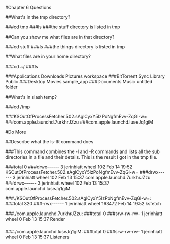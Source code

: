 #Chapter 6 Questions

##What's in the tmp directory?

###cd tmp
###ls
###the stuff directory is listed in tmp

##Can you show me what files are in that directory?

###cd stuff
###ls
###the things directory is listed in tmp

##What files are in your home directory?

###cd ~/
###ls

###Applications    Downloads       Pictures        workspace
###BitTorrent Sync Library         Public
###Desktop         Movies          sample_app
###Documents       Music           untitled folder

##What's in slash temp?

###cd /tmp

###KSOutOfProcessFetcher.502.sAglCyxY5lzPoNgfmEvv-ZqGl-w=
###com.apple.launchd.7urkhrJZzu
###com.apple.launchd.luseJq1giM

#Do More

##Describe what the ls-lR command does

###This command combines the -l and -R commands and lists all the sub directories in a file and their details. This is the result I got in the tmp file.

###total 0
###drwx------  3 jerinhiatt  wheel  102 Feb 14 19:52 KSOutOfProcessFetcher.502.sAglCyxY5lzPoNgfmEvv-ZqGl-w=
###drwx------  3 jerinhiatt  wheel  102 Feb 13 15:37 com.apple.launchd.7urkhrJZzu
###drwx------  3 jerinhiatt  wheel  102 Feb 13 15:37 com.apple.launchd.luseJq1giM

###./KSOutOfProcessFetcher.502.sAglCyxY5lzPoNgfmEvv-ZqGl-w=:
###total 320
###-rwx------  1 jerinhiatt  wheel  163472 Feb 14 19:52 ksfetch

###./com.apple.launchd.7urkhrJZzu:
###total 0
###srw-rw-rw-  1 jerinhiatt  wheel  0 Feb 13 15:37 Render
###
###./com.apple.launchd.luseJq1giM:
###total 0
###srw-rw-rw-  1 jerinhiatt  wheel  0 Feb 13 15:37 Listeners

